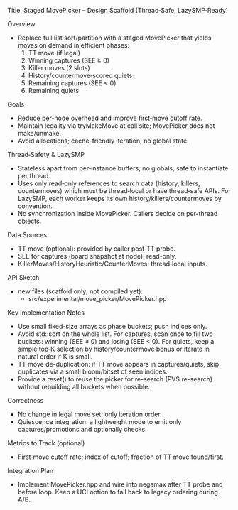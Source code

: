 Title: Staged MovePicker – Design Scaffold (Thread‑Safe, LazySMP‑Ready)

Overview
- Replace full list sort/partition with a staged MovePicker that yields moves on demand in efficient phases:
  1) TT move (if legal)
  2) Winning captures (SEE ≥ 0)
  3) Killer moves (2 slots)
  4) History/countermove‑scored quiets
  5) Remaining captures (SEE < 0)
  6) Remaining quiets

Goals
- Reduce per-node overhead and improve first‑move cutoff rate.
- Maintain legality via tryMakeMove at call site; MovePicker does not make/unmake.
- Avoid allocations; cache-friendly iteration; no global state.

Thread‑Safety & LazySMP
- Stateless apart from per‑instance buffers; no globals; safe to instantiate per thread.
- Uses only read‑only references to search data (history, killers, countermoves) which must be thread‑local or have thread‑safe APIs. For LazySMP, each worker keeps its own history/killers/countermoves by convention.
- No synchronization inside MovePicker. Callers decide on per-thread objects.

Data Sources
- TT move (optional): provided by caller post‑TT probe.
- SEE for captures (board snapshot at node): read-only.
- KillerMoves/HistoryHeuristic/CounterMoves: thread‑local inputs.

API Sketch
- new files (scaffold only; not compiled yet):
  - src/experimental/move_picker/MovePicker.hpp

Key Implementation Notes
- Use small fixed-size arrays as phase buckets; push indices only.
- Avoid std::sort on the whole list. For captures, scan once to fill two buckets: winning (SEE ≥ 0) and losing (SEE < 0). For quiets, keep a simple top‑K selection by history/countermove bonus or iterate in natural order if K is small.
- TT move de-duplication: if TT move appears in captures/quiets, skip duplicates via a small bloom/bitset of seen indices.
- Provide a reset() to reuse the picker for re-search (PVS re-search) without rebuilding all buckets when possible.

Correctness
- No change in legal move set; only iteration order.
- Quiescence integration: a lightweight mode to emit only captures/promotions and optionally checks.

Metrics to Track (optional)
- First‑move cutoff rate; index of cutoff; fraction of TT move found/first.

Integration Plan
- Implement MovePicker.hpp and wire into negamax after TT probe and before loop. Keep a UCI option to fall back to legacy ordering during A/B.

